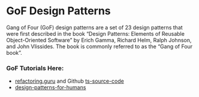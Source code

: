 # GoF Design Patterns
Gang of Four (GoF) design patterns are a set of 23 design patterns that were first described in the book “Design Patterns: Elements of Reusable Object-Oriented Software” by Erich Gamma, Richard Helm, Ralph Johnson, and John Vlissides. The book is commonly referred to as the “Gang of Four book”.
### GoF Tutorials Here:
* [refactoring.guru](https://refactoring.guru/design-patterns) and Github [ts-source-code](https://github.com/RefactoringGuru/design-patterns-typescript)
* [design-patterns-for-humans](https://github.com/kamranahmedse/design-patterns-for-humans)
